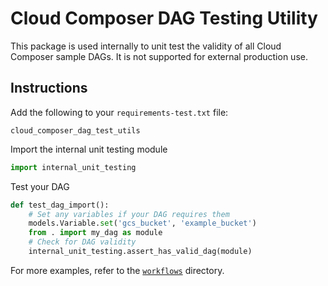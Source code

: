 # Cloud Composer DAG Testing Utility

This package is used internally to unit test the validity of all Cloud Composer sample DAGs. It is not supported for external production use.

## Instructions

Add the following to your `requirements-test.txt` file:

`cloud_composer_dag_test_utils`

Import the internal unit testing module

```python
import internal_unit_testing
```

Test your DAG

```python
def test_dag_import():
    # Set any variables if your DAG requires them
    models.Variable.set('gcs_bucket', 'example_bucket')
    from . import my_dag as module
    # Check for DAG validity
    internal_unit_testing.assert_has_valid_dag(module)
```

For more examples, refer to the [`workflows`](https://github.com/GoogleCloudPlatform/python-docs-samples/tree/master/composer/workflows) directory.


